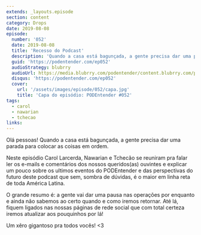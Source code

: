 ```yaml
---
extends: _layouts.episode
section: content
category: Drops
date: 2019-08-08
episode:
  number: '052'
  date: 2019-08-08
  title: 'Recesso do Podcast'
  description: 'Quando a casa está bagunçada, a gente precisa dar uma parada para colocar as coisas em ordem. Chega mais nesse episódio, onde explicamos tudo o que está acontecendo.'
  guid: 'https://podentender.com/ep052'
  audioStrategy: blubrry
  audioUrl: https://media.blubrry.com/podentender/content.blubrry.com/podentender/PODEntender_52.mp3
  disqus: 'https://podentender.com/ep052'
  cover:
    url: '/assets/images/episode/052/capa.jpg'
    title: 'Capa do episódio: PODEntender #052'
tags:
  - carol
  - nawarian
  - tchecao
links:
---
```


Olá pessoas! Quando a casa está bagunçada, a gente precisa dar uma parada para colocar as coisas em ordem.

Neste episódio Carol Larcerda, Nawarian e Tchecão se reuniram pra falar ler os e-mails e comentários dos
nossos queridos(as) ouvintes e explicar um pouco sobre os ultimos eventos do PODEntender e das
perspectivas do futuro deste podcast que sem, sombra de dúvidas, é o maior em linha reta de toda
América Latina.

O grande resumo é: a gente vai dar uma pausa nas operações por enquanto e ainda não sabemos ao certo
quando e como iremos retornar. Até lá, fiquem ligados nas nossas páginas de rede social que com total
certeza iremos atualizar aos pouquinhos por lá!

Um xêro gigantoso pra todos vocês! <3

